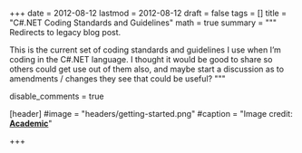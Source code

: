 +++
date = 2012-08-12
lastmod = 2012-08-12
draft = false
tags = []
title = "C#.NET Coding Standards and Guidelines"
math = true
summary = """
Redirects to legacy blog post.

This is the current set of coding standards and guidelines I use when I’m coding in the C#.NET language. I thought it would be good to share so others could get use out of them also, and maybe start a discussion as to amendments / changes they see that could be useful?
"""

disable_comments = true

[header]
#image = "headers/getting-started.png"
#caption = "Image credit: [**Academic**](https://github.com/gcushen/hugo-academic/)"

+++

<html>
  <head>
    <title>C#.NET Coding Standards and Guidelines</title>
    <link rel="canonical" href="https://binarymist.wordpress.com/2012/08/12/c-net-coding-standards-and-guidelines/"/>
    <meta http-equiv="content-type" content="text/html; charset=utf-8"/>
    <meta http-equiv="refresh" content="2; url=https://binarymist.wordpress.com/2012/08/12/c-net-coding-standards-and-guidelines/"/>
  </head>
</html>
